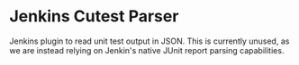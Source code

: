 Jenkins Cutest Parser
=====

Jenkins plugin to read unit test output in JSON. This is currently unused, as we are instead relying on Jenkin's native JUnit report parsing capabilities.